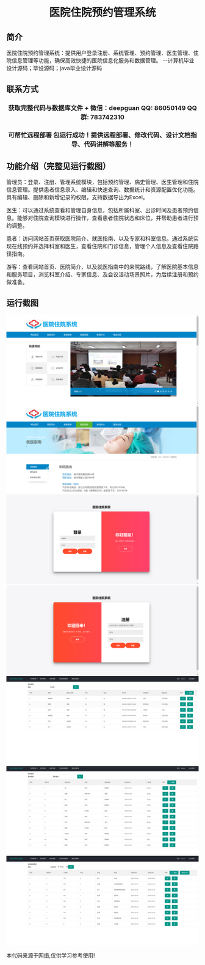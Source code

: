 <p><h1 align="center">医院住院预约管理系统</h1></p>

## 简介
医院住院预约管理系统：提供用户登录注册、系统管理、预约管理、医生管理、住院信息管理等功能，确保高效快捷的医院信息化服务和数据管理。    --计算机毕业设计源码；毕设源码；java毕业设计源码


## 联系方式
<p><h3 align="center">获取完整代码与数据库文件 + 微信：deepguan QQ: 86050149 QQ群: 783742310</h3></p>
<p><h3 align="center">可帮忙远程部署 包运行成功！提供远程部署、修改代码、设计文档指导、代码讲解等服务！</h3></p>

## 功能介绍（完整见运行截图）
管理员：登录、注册、管理系统模块，包括预约管理、病史管理、医生管理和住院信息管理。提供患者信息录入、编辑和快速查询、数据统计和资源配置优化功能。具有编辑、删除和新增记录的权限，支持数据导出为Excel。

医生：可以通过系统查看和管理自身信息，包括所属科室、出诊时间及患者预约信息。能够对住院查询模块进行操作，查看患者住院状态和床位，并帮助患者进行预约调整。

患者：访问网站首页获取医院简介、就医指南、以及专家和科室信息。通过系统实现在线预约并选择科室和医生，查看住院和门诊信息，管理个人信息及查看住院路径指南。

游客：查看网站首页、医院简介、以及就医指南中的来院路线，了解医院基本信息和服务项目，浏览科室介绍、专家信息、及会议活动场景照片，为后续注册和预约做准备。


## 运行截图
![](imgs/588112-20230621001440032-285796023.png)
![](imgs/588112-20230621001445201-101416532.png)
![](imgs/588112-20230621001449440-1740488609.png)
![](imgs/588112-20230621001453224-511841556.png)
![](imgs/588112-20230621001456611-545877084.png)
![](imgs/588112-20230621001500013-2011646578.png)
![](imgs/588112-20230621001503758-1478539001.png)

<p>本代码来源于网络,仅供学习参考使用!</p>

